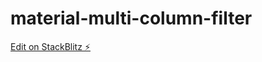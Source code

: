 # material-multi-column-filter

[Edit on StackBlitz ⚡️](https://stackblitz.com/edit/angular-material-datatable-multi-column-filter-qruahm)